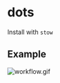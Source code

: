 # dots
Install with  `stow`


## Example
![workflow.gif](https://user-images.githubusercontent.com/6562852/47032170-9b2d2b00-d169-11e8-90b2-831bf00264bb.gif)

